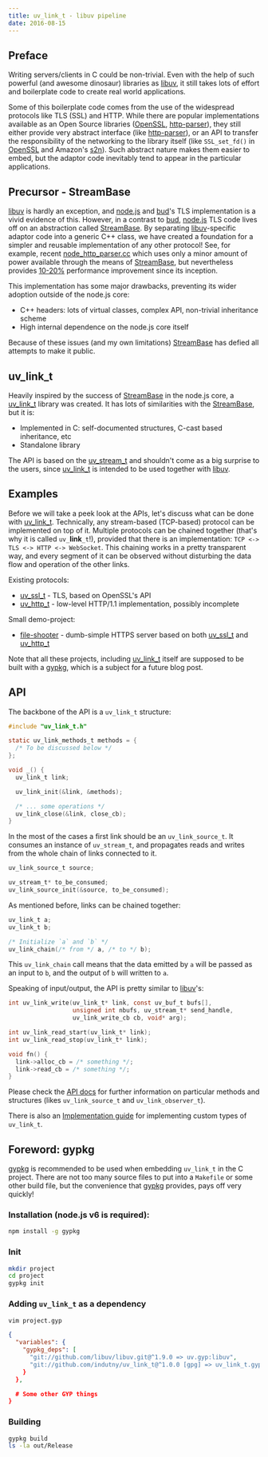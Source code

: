 ```yaml
---
title: uv_link_t - libuv pipeline
date: 2016-08-15
---
```


## Preface

Writing servers/clients in C could be non-trivial. Even with the help of such
powerful (and awesome dinosaur) libraries as [libuv][0], it still takes lots of
effort and boilerplate code to create real world applications.

Some of this boilerplate code comes from the use of the widespread protocols
like TLS (SSL) and HTTP. While there are popular implementations available
as an Open Source libraries ([OpenSSL][1], [http-parser][2]), they still either
provide very abstract interface (like [http-parser][2]), or an API to transfer
the responsibility of the networking to the library itself (like `SSL_set_fd()`
in [OpenSSL][1] and Amazon's [s2n][3]). Such abstract nature makes them easier
to embed, but the adaptor code inevitably tend to appear in the particular
applications.

## Precursor - StreamBase

[libuv][0] is hardly an exception, and [node.js][4] and [bud][5]'s TLS
implementation is a vivid evidence of this. However, in a contrast to [bud][5],
[node.js][4] TLS code lives off on an abstraction called [StreamBase][6]. By
separating [libuv][0]-specific adaptor code into a generic C++ class, we have
created a foundation for a simpler and reusable implementation of any other
protocol! See, for example, recent [node_http_parser.cc][7] which uses only
a minor amount of power available through the means of [StreamBase][6], but
nevertheless provides [10-20%][8] performance improvement since its inception.

This implementation has some major drawbacks, preventing its wider adoption
outside of the node.js core:

* C++ headers: lots of virtual classes, complex API, non-trivial inheritance
  scheme
* High internal dependence on the node.js core itself

Because of these issues (and my own limitations) [StreamBase][6] has defied all
attempts to make it public.

## uv_link_t

Heavily inspired by the success of [StreamBase][6] in the node.js core, a
[uv_link_t][9] library was created. It has lots of similarities with the
[StreamBase][6], but it is:

* Implemented in C: self-documented structures, C-cast based inheritance, etc
* Standalone library

The API is based on the [uv_stream_t][10] and shouldn't come as a big surprise
to the users, since [uv_link_t][9] is intended to be used together with
[libuv][0].

## Examples

Before we will take a peek look at the APIs, let's discuss what can be done with
[uv_link_t][9]. Technically, any stream-based (TCP-based) protocol can be
implemented on top of it. Multiple protocols can be chained together (that's
why it is called `uv_`**link**`_t`!), provided that there is an implementation:
`TCP <-> TLS <-> HTTP <-> WebSocket`. This chaining works in a pretty
transparent way, and every segment of it can be observed without disturbing the
data flow and operation of the other links.

Existing protocols:

* [uv_ssl_t][11] - TLS, based on OpenSSL's API
* [uv_http_t][12] - low-level HTTP/1.1 implementation, possibly incomplete

Small demo-project:

* [file-shooter][13] - dumb-simple HTTPS server based on both [uv_ssl_t][11] and
  [uv_http_t][12]

Note that all these projects, including [uv_link_t][9] itself are supposed to
be built with a [gypkg][14], which is a subject for a future blog post.

## API

The backbone of the API is a `uv_link_t` structure:

```c
#include "uv_link_t.h"

static uv_link_methods_t methods = {
  /* To be discussed below */
};

void _() {
  uv_link_t link;

  uv_link_init(&link, &methods);

  /* ... some operations */
  uv_link_close(&link, close_cb);
}
```

In the most of the cases a first link should be an `uv_link_source_t`. It
consumes an instance of `uv_stream_t`, and propagates reads and writes from
the whole chain of links connected to it.

```c
uv_link_source_t source;

uv_stream_t* to_be_consumed;
uv_link_source_init(&source, to_be_consumed);
```

As mentioned before, links can be chained together:

```c
uv_link_t a;
uv_link_t b;

/* Initialize `a` and `b` */
uv_link_chain(/* from */ a, /* to */ b);
```

This `uv_link_chain` call means that the data emitted by `a` will be passed as
an input to `b`, and the output of `b` will written to `a`.

Speaking of input/output, the API is pretty similar to [libuv][0]'s:

```c
int uv_link_write(uv_link_t* link, const uv_buf_t bufs[],
                  unsigned int nbufs, uv_stream_t* send_handle,
                  uv_link_write_cb cb, void* arg);

int uv_link_read_start(uv_link_t* link);
int uv_link_read_stop(uv_link_t* link);

void fn() {
  link->alloc_cb = /* something */;
  link->read_cb = /* something */;
}
```

Please check the [API docs][15] for further information on particular methods
and structures (likes `uv_link_source_t` and `uv_link_observer_t`).

There is also an [Implementation guide][16] for implementing custom types of
`uv_link_t`.

## Foreword: gypkg

[gypkg][14] is recommended to be used when embedding `uv_link_t` in the C
project. There are not too many source files to put into a `Makefile` or some
other build file, but the convenience that [gypkg][14] provides, pays off very
quickly!

### Installation (node.js v6 is required):

```sh
npm install -g gypkg
```

### Init

```sh
mkdir project
cd project
gypkg init
```

### Adding `uv_link_t` as a dependency

```sh
vim project.gyp
```

```json
{
  "variables": {
    "gypkg_deps": [
      "git://github.com/libuv/libuv.git@^1.9.0 => uv.gyp:libuv",
      "git://github.com/indutny/uv_link_t@^1.0.0 [gpg] => uv_link_t.gyp:uv_link_t",
    }
  },

  # Some other GYP things
}
```

### Building

```sh
gypkg build
ls -la out/Release
```

[0]: https://github.com/libuv/libuv
[1]: https://github.com/openssl/openssl
[2]: https://github.com/nodejs/http-parser
[3]: https://github.com/awslabs/s2n
[4]: https://github.com/nodejs/node/blob/master/src/tls_wrap.cc
[5]: https://github.com/indutny/bud/blob/master/src/client.c
[6]: https://github.com/nodejs/node/blob/master/src/stream_base.h
[7]: https://github.com/nodejs/node/blob/29228c4089431d0e65749421f43aafd05694f376/src/node_http_parser.cc#L472-L486
[8]: https://github.com/nodejs/node/pull/2355
[9]: https://github.com/indutny/uv_link_t
[10]: http://docs.libuv.org/en/v1.x/stream.html
[11]: https://github.com/indutny/uv_ssl_t
[12]: https://github.com/indutny/uv_http_t
[13]: https://github.com/indutny/file-shooter
[14]: https://github.com/gypkg/gypkg
[15]: https://github.com/indutny/uv_link_t/blob/master/docs/api.md
[16]: https://github.com/indutny/uv_link_t/blob/master/docs/implementation-guide.md
